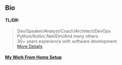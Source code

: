 ## Bio
#### TL/DR:
> Dev/Speaker/Analyst/Coach/Architect/DevOps   
> Python/Kotlin/.Net/Elm/And many others   
> 30+ years experience with software development   
> [More Details](cv.md)


#### [My Work From Home Setup](wfh.md)
